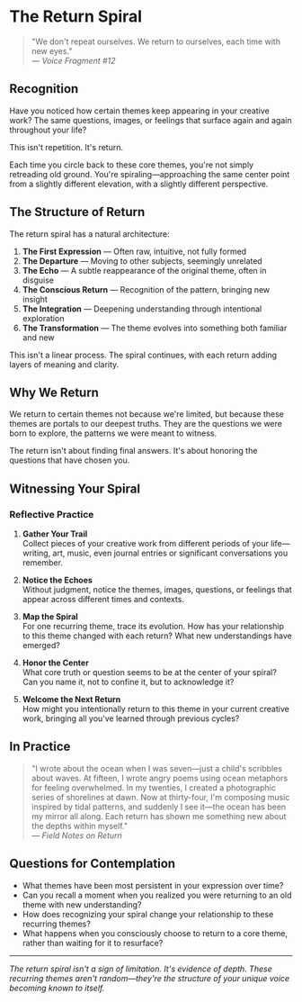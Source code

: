 # The Return Spiral

> "We don't repeat ourselves. We return to ourselves, each time with new eyes."  
> — *Voice Fragment #12*

## Recognition

Have you noticed how certain themes keep appearing in your creative work? The same questions, images, or feelings that surface again and again throughout your life?

This isn't repetition. It's return.

Each time you circle back to these core themes, you're not simply retreading old ground. You're spiraling—approaching the same center point from a slightly different elevation, with a slightly different perspective.

## The Structure of Return

The return spiral has a natural architecture:

1. **The First Expression** — Often raw, intuitive, not fully formed
2. **The Departure** — Moving to other subjects, seemingly unrelated
3. **The Echo** — A subtle reappearance of the original theme, often in disguise
4. **The Conscious Return** — Recognition of the pattern, bringing new insight
5. **The Integration** — Deepening understanding through intentional exploration
6. **The Transformation** — The theme evolves into something both familiar and new

This isn't a linear process. The spiral continues, with each return adding layers of meaning and clarity.

## Why We Return

We return to certain themes not because we're limited, but because these themes are portals to our deepest truths. They are the questions we were born to explore, the patterns we were meant to witness.

The return isn't about finding final answers. It's about honoring the questions that have chosen you.

## Witnessing Your Spiral

### Reflective Practice

1. **Gather Your Trail**  
   Collect pieces of your creative work from different periods of your life—writing, art, music, even journal entries or significant conversations you remember.

2. **Notice the Echoes**  
   Without judgment, notice the themes, images, questions, or feelings that appear across different times and contexts.

3. **Map the Spiral**  
   For one recurring theme, trace its evolution. How has your relationship to this theme changed with each return? What new understandings have emerged?

4. **Honor the Center**  
   What core truth or question seems to be at the center of your spiral? Can you name it, not to confine it, but to acknowledge it?

5. **Welcome the Next Return**  
   How might you intentionally return to this theme in your current creative work, bringing all you've learned through previous cycles?

## In Practice

> "I wrote about the ocean when I was seven—just a child's scribbles about waves. At fifteen, I wrote angry poems using ocean metaphors for feeling overwhelmed. In my twenties, I created a photographic series of shorelines at dawn. Now at thirty-four, I'm composing music inspired by tidal patterns, and suddenly I see it—the ocean has been my mirror all along. Each return has shown me something new about the depths within myself."  
> — *Field Notes on Return*

## Questions for Contemplation

- What themes have been most persistent in your expression over time?
- Can you recall a moment when you realized you were returning to an old theme with new understanding?
- How does recognizing your spiral change your relationship to these recurring themes?
- What happens when you consciously choose to return to a core theme, rather than waiting for it to resurface?

---

*The return spiral isn't a sign of limitation. It's evidence of depth. These recurring themes aren't random—they're the structure of your unique voice becoming known to itself.*

